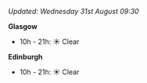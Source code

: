 *Updated: Wednesday 31st August 09:30*

**Glasgow**

* 10h - 21h: :sunny: Clear

**Edinburgh**

* 10h - 21h: :sunny: Clear
